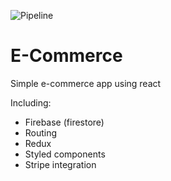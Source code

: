 ![Pipeline](https://github.com/d0whc3r/react-ecommerce/workflows/Node.js%20CI/badge.svg)

# E-Commerce

Simple e-commerce app using react

Including:
 - Firebase (firestore)
 - Routing
 - Redux
 - Styled components
 - Stripe integration
